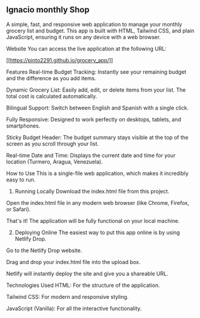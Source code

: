 ## Ignacio monthly Shop 
A simple, fast, and responsive web application to manage your monthly grocery list and budget. This app is built with HTML, Tailwind CSS, and plain JavaScript, ensuring it runs on any device with a web browser.

Website
You can access the live application at the following URL:

[[https://pinto2291.github.io/grocery_app/]]

Features
Real-time Budget Tracking: Instantly see your remaining budget and the difference as you add items.

Dynamic Grocery List: Easily add, edit, or delete items from your list. The total cost is calculated automatically.

Bilingual Support: Switch between English and Spanish with a single click.

Fully Responsive: Designed to work perfectly on desktops, tablets, and smartphones.

Sticky Budget Header: The budget summary stays visible at the top of the screen as you scroll through your list.

Real-time Date and Time: Displays the current date and time for your location (Turmero, Aragua, Venezuela).

How to Use
This is a single-file web application, which makes it incredibly easy to run.

1. Running Locally
Download the index.html file from this project.

Open the index.html file in any modern web browser (like Chrome, Firefox, or Safari).

That's it! The application will be fully functional on your local machine.

2. Deploying Online
The easiest way to put this app online is by using Netlify Drop.

Go to the Netlify Drop website.

Drag and drop your index.html file into the upload box.

Netlify will instantly deploy the site and give you a shareable URL.

Technologies Used
HTML: For the structure of the application.

Tailwind CSS: For modern and responsive styling.

JavaScript (Vanilla): For all the interactive functionality.